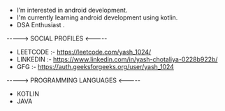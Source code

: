 - I’m interested in android development.
- I'm currently learning android development using kotlin.
- DSA Enthusiast .


-----> SOCIAL PROFILES <-----

- LEETCODE :- https://leetcode.com/yash_1024/
- LINKEDIN :- https://www.linkedin.com/in/yash-chotaliya-0228b922b/
- GFG :- https://auth.geeksforgeeks.org/user/yash_1024



-----> PROGRAMMING LANGUAGES <-----

- KOTLIN
- JAVA
